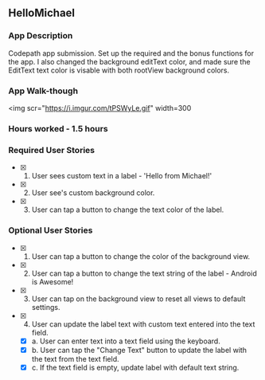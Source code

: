 ## HelloMichael

### App Description
Codepath app submission. Set up the required and the bonus functions for the app. I also changed the background editText color, 
and made sure the EditText text color is visable with both rootView background colors.

### App Walk-though
<img scr="https://i.imgur.com/tPSWyLe.gif" width=300<br>

### Hours worked - 1.5 hours

### Required User Stories
- [x] 1. User sees custom text in a label - 'Hello from Michael!'
- [x] 2. User see's custom background color.
- [x] 3. User can tap a button to change the text color of the label.

### Optional User Stories
- [x] 1. User can tap a button to change the color of the background view.  
- [x] 2. User can tap a button to change the text string of the label - Android is Awesome!  
- [x] 3. User can tap on the background view to reset all views to default settings.  
- [x] 4. User can update the label text with custom text entered into the text field.  
   - [x] a. User can enter text into a text field using the keyboard.  
   - [x] b. User can tap the "Change Text" button to update the label with the text from the text field.  
   - [x] c. If the text field is empty, update label with default text string.
